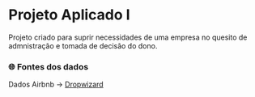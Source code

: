 # Projeto Aplicado I

Projeto criado para suprir necessidades de uma empresa no quesito de admnistração e tomada de decisão do dono.

### 🌐 Fontes dos dados

Dados Airbnb -> [Dropwizard](https://www.kaggle.com/datasets/dgomonov/new-york-city-airbnb-open-data?resource=download)
